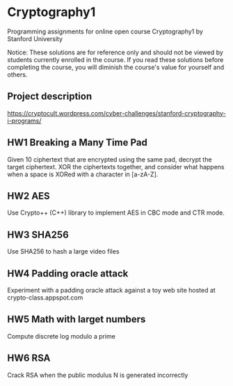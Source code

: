 # Cryptography1
Programming assignments for online open course Cryptography1 by Stanford University

Notice: These solutions are for reference only and should not be viewed by students currently enrolled in the course. If you read these solutions before completing the course, you will diminish the course's value for yourself and others.

## Project description
https://cryptocult.wordpress.com/cyber-challenges/stanford-cryptography-i-programs/

## HW1 Breaking a Many Time Pad
Given 10 ciphertext that are encrypted using the same pad, decrypt the target ciphertext. XOR the ciphertexts together, and consider what happens when a space is XORed with a character in [a-zA-Z].

## HW2 AES
Use Crypto++ (C++) library to implement AES in CBC mode and CTR mode.

## HW3 SHA256
Use SHA256 to hash a large video files

## HW4 Padding oracle attack
Experiment with a padding oracle attack against a toy web site hosted at crypto-class.appspot.com

## HW5 Math with larget numbers
Compute discrete log modulo a prime 

## HW6 RSA
Crack RSA when the public modulus N is generated incorrectly
